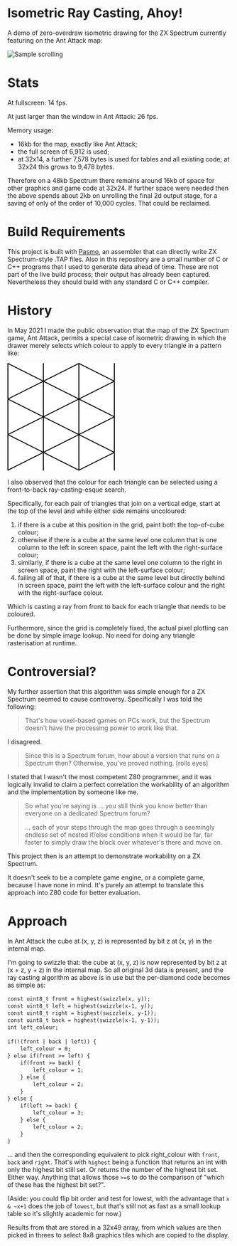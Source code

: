 # Isometric Ray Casting, Ahoy!

A demo of zero-overdraw isometric drawing for the ZX Spectrum currently featuring on the Ant Attack map:

![Sample scrolling](READMEImages/isoscroll.gif)

# Stats

At fullscreen: 14 fps.

At just larger than the window in Ant Attack: 26 fps.

Memory usage:
* 16kb for the map, exactly like Ant Attack;
* the full screen of 6,912 is used;
* at 32x14, a further 7,578 bytes is used for tables and all existing code; at 32x24 this grows to 9,478 bytes.

Therefore on a 48kb Spectrum there remains around 16kb of space for other graphics and game code at 32x24. If further space were needed then the above spends about 2kb on unrolling the final 2d output stage, for a saving of only of the order of 10,000 cycles. That could be reclaimed.

# Build Requirements

This project is built with [Pasmo](https://github.com/spec-chum/pasmo), an assembler that can directly write ZX Spectrum-style .TAP files. Also in this repository are a small number of C or C++ programs that I used to generate data ahead of time. These are not part of the live build process; their output has already been captured. Nevertheless they should build with any standard C or C++ compiler.

# History

In May 2021 I made the public observation that the map of the ZX Spectrum game, Ant Attack, permits a special case of isometric drawing in which the drawer merely selects which colour to apply to every triangle in a pattern like:

![Grid of isosceles triangles](READMEImages/isogrid.svg)

I also observed that the colour for each triangle can be selected using a front-to-back ray-casting-esque search.

Specifically, for each pair of triangles that join on a vertical edge, start at the top of the level and while either side remains uncoloured:

1. if there is a cube at this position in the grid, paint both the top-of-cube colour;
2. otherwise if there is a cube at the same level one column that is one column to the left in screen space, paint the left with the right-surface colour;
3. similarly, if there is a cube at the same level one column to the right in screen space, paint the right with the left-surface colour;
4. failing all of that, if there is a cube at the same level but directly behind in screen space, paint the left with the left-surface colour and the right with the right-surface colour.

Which is casting a ray from front to back for each triangle that needs to be coloured.

Furthermore, since the grid is completely fixed, the actual pixel plotting can be done by simple image lookup. No need for doing any triangle rasterisation at runtime.

# Controversial?

My further assertion that this algorithm was simple enough for a ZX Spectrum seemed to cause controversy. Specifically I was told the following:

> That's how voxel-based games on PCs work, but the Spectrum doesn't have the processing power to work like that. 

I disagreed.

> Since this is a Spectrum forum, how about a version that runs on a Spectrum then? Otherwise, you've proved nothing. [rolls eyes]

I stated that I wasn't the most competent Z80 programmer, and it was logically invalid to claim a perfect correlation the workability of an algorithm and the implementation by someone like me.

> So what you're saying is ... you still think you know better than everyone on a dedicated Spectrum forum?
>
> ... each of your steps through the map goes through a seemingly endless set of nested if/else conditions when it would be far, far faster to simply draw the block over whatever's there and move on.

This project then is an attempt to demonstrate workability on a ZX Spectrum.

It doesn't seek to be a complete game engine, or a complete game, because I have none in mind. It's purely an attempt to translate this approach into Z80 code for better evaluation.

# Approach

In Ant Attack the cube at (x, y, z) is represented by bit z at (x, y) in the internal map.

I'm going to swizzle that: the cube at (x, y, z) is now represented by bit z at (x + z, y + z) in the internal map. So all original 3d data is present, and the ray casting algorithm as above is in use but the per-diamond code becomes as simple as:

	const uint8_t front = highest(swizzle(x, y));
	const uint8_t left = highest(swizzle(x-1, y));
	const uint8_t right = highest(swizzle(x, y-1));
	const uint8_t back = highest(swizzle(x-1, y-1));
	int left_colour;

	if(!(front | back | left)) {
		left_colour = 0;
	} else if(front >= left) {
		if(front >= back) {
			left_colour = 1;
		} else {
			left_colour = 2;
		}
	} else {
		if(left >= back) {
			left_colour = 3;
		} else {
			left_colour = 2;
		}
	}

... and then the corresponding equivalent to pick right_colour with `front`, `back` and `right`. That's with `highest` being a function that returns an int with only the highest bit still set. Or returns the number of the highest bit set. Either way. Anything that allows those `>=`s to do the comparison of "which of these has the highest bit set?".

(Aside: you could flip bit order and test for lowest, with the advantage that `x & ~x+1` does the job of `lowest`, but that's still not as fast as a small lookup table so it's slightly academic for now.)

Results from that are stored in a 32x49 array, from which values are then picked in threes to select 8x8 graphics tiles which are copied to the display.
